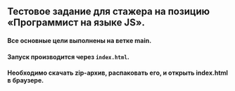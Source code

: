 ## Тестовое задание для стажера на позицию «Программист на языке JS».
#### Все основные цели выполнены на ветке main.
#### Запуск производится через `index.html`.
#### Необходимо скачать zip-архив, распаковать его, и открыть index.html в браузере.
